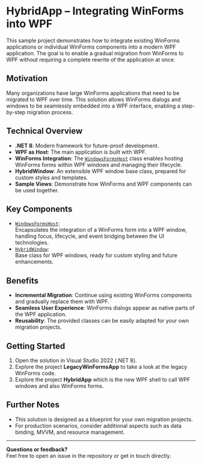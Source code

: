 # HybridApp – Integrating WinForms into WPF

This sample project demonstrates how to integrate existing WinForms applications or individual WinForms components into a modern WPF application. The goal is to enable a gradual migration from WinForms to WPF without requiring a complete rewrite of the application at once.

## Motivation

Many organizations have large WinForms applications that need to be migrated to WPF over time. This solution allows WinForms dialogs and windows to be seamlessly embedded into a WPF interface, enabling a step-by-step migration process.

## Technical Overview

- **.NET 8**: Modern framework for future-proof development.
- **WPF as Host**: The main application is built with WPF.
- **WinForms Integration**: The [`WindowsFormsHost`](Source/CommonLib/FormsIntegration/WindowsFormsHost.cs) class enables hosting WinForms forms within WPF windows and managing their lifecycle.
- **HybridWindow**: An extensible WPF window base class, prepared for custom styles and templates.
- **Sample Views**: Demonstrate how WinForms and WPF components can be used together.

## Key Components

- [`WindowsFormsHost`](Source/CommonLib/FormsIntegration/WindowsFormsHost.cs):  
  Encapsulates the integration of a WinForms form into a WPF window, handling focus, lifecycle, and event bridging between the UI technologies.
- [`HybridWindow`](Source/HybridApp/Controls/HybridWindow.cs):  
  Base class for WPF windows, ready for custom styling and future enhancements.

## Benefits

- **Incremental Migration**: Continue using existing WinForms components and gradually replace them with WPF.
- **Seamless User Experience**: WinForms dialogs appear as native parts of the WPF application.
- **Reusability**: The provided classes can be easily adapted for your own migration projects.

## Getting Started

1. Open the solution in Visual Studio 2022 (.NET 8).
2. Explore the project **LegacyWinFormsApp** to take a look at the legacy WinForms code.
3. Explore the project **HybridApp** which is the new WPF shell to call WPF windows and also WinForms forms.

## Further Notes

- This solution is designed as a blueprint for your own migration projects.
- For production scenarios, consider additional aspects such as data binding, MVVM, and resource management.

---

**Questions or feedback?**  
Feel free to open an issue in the repository or get in touch directly.
